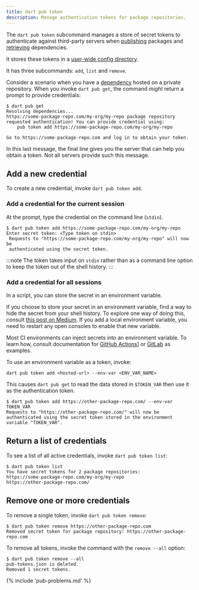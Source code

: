 ```yaml
---
title: dart pub token
description: Manage authentication tokens for package repositories.
---
```


The `dart pub token` subcommand manages a store of secret tokens to
authenticate against third-party servers when [publishing](pub-lish) packages
and [retrieving](pub-get) dependencies.

It stores these tokens in a [user-wide config directory][config-dir].

It has three subcommands: `add`, `list` and `remove`.

Consider a scenario when you have a [dependency](/tools/pub/dependencies)
hosted on a private repository.
When you invoke `dart pub get`, the command _might_ return a prompt
to provide credentials:

```console
$ dart pub get
Resolving dependencies... 
https://some-package-repo.com/my-org/my-repo package repository requested authentication! You can provide credential using:
    pub token add https://some-package-repo.com/my-org/my-repo

Go to https://some-package-repo.com and log in to obtain your token. 
```

In this last message, the final line gives you the server that can help you
obtain a token. Not all servers provide such this message.

## Add a new credential

To create a new credential, invoke `dart pub token add`.

### Add a credential for the current session

At the prompt, type the credential on the command line (`stdin`).

```console
$ dart pub token add https://some-package-repo.com/my-org/my-repo
Enter secret token: <Type token on stdin>
 Requests to "https://some-package-repo.com/my-org/my-repo" will now be 
 authenticated using the secret token.
```

:::note
The token takes input on `stdin` rather than as a command line option
to keep the token out of the shell history.
:::

### Add a credential for all sessions

In a script, you can store the secret in an environment variable.

If you choose to store your secret in an environment variable,
find a way to hide the secret from your shell history.
To explore one way of doing this, consult [this post on Medium][zsh-post].
If you add a local environment variable, you need to restart any open
consoles to enable that new variable.

Most CI environments can inject secrets into an environment variable.
To learn how, consult documentation for [GitHub Actions][]] or
[GitLab][] as examples.

[GitHub Actions]: https://docs.github.com/actions/security-guides/encrypted-secrets#using-encrypted-secrets-in-a-workflow
[GitLab]: https://docs.gitlab.com/ee/ci/secrets/
[zsh-post]: https://medium.com/@prasincs/hiding-secret-keys-from-shell-history-part-1-5875eb5556cc

To use an environment variable as a token, invoke:

```console
dart pub token add <hosted-url> --env-var <ENV_VAR_NAME>
```

This causes `dart pub get` to read the data stored in `$TOKEN_VAR` then
use it as the authentication token.

```console
$ dart pub token add https://other-package-repo.com/ --env-var TOKEN_VAR
Requests to "https://other-package-repo.com/" will now be authenticated using the secret token stored in the environment variable "TOKEN_VAR".
```

## Return a list of credentials

To see a list of all active credentials, invoke `dart pub token list`:

```console
$ dart pub token list
You have secret tokens for 2 package repositories:
https://some-package-repo.com/my-org/my-repo
https://other-package-repo.com/
```

## Remove one or more credentials

To remove a single token, invoke `dart pub token remove`:

```console
$ dart pub token remove https://other-package-repo.com
Removed secret token for package repository: https://other-package-repo.com
```

To remove all tokens, invoke the command with the `remove --all` option:

```console
$ dart pub token remove --all
pub-tokens.json is deleted.
Removed 1 secret tokens.
```

{% include 'pub-problems.md' %}

[config-dir]: {{site.repo.dart.org}}/cli_util/blob/71ba36e2554f7b7717f3f12b5ddd33751a4e3ddd/lib/cli_util.dart#L88-L118
